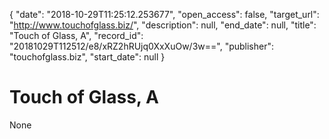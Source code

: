{
  "date": "2018-10-29T11:25:12.253677", 
  "open_access": false, 
  "target_url": "http://www.touchofglass.biz/", 
  "description": null, 
  "end_date": null, 
  "title": "Touch of Glass, A", 
  "record_id": "20181029T112512/e8/xRZ2hRUjq0XxXuOw/3w==", 
  "publisher": "touchofglass.biz", 
  "start_date": null
}

# Touch of Glass, A

None